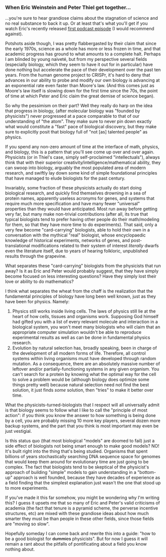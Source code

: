### When Eric Weinstein and Peter Thiel get together...

...you're sure to hear grandiose claims about the stagnation of science and no
real substance to back it up. Or at least that's what you'll get if you watch
Eric's recently released <a href="https://www.youtube.com/watch?v=nM9f0W2KD5s">
first podcast episode</a> (I would recommend against).

Potshots aside though, I was pretty flabbergasted by their claim that since the
early 1970s, science as a whole has more or less frozen in time, and that
academic progress has ground to what amounts to a complete halt. Perhaps I am
blinded by young naiveté, but from my perspective several fields (especially
biology, which they seem to have it out for in particular) have done nothing but
accelerate the pace of their development over the past ten years. From the human
genome project to CRISPr, it's hard to deny that advances in our ability to
probe and modify our own biology is advancing at an exponential rate even faster
than Moore's law.  (And this comes just as Moore's law itself is slowing down
for the first time since the 70s, the point of time at which Peter and Eric
claim the great demise of science began).

So why the pessimism on their part? Well they really do harp on the idea that
progress in biology, (after molecular biology was "founded by physicists") never
progressed at a pace comparable to that of our understanding of "the atom". They
make sure to never pin down exactly what would constitute a "fast" pace of
biological discovery, but they make sure to explicitly posit that biology full
of "not [as] talented people" as physics.

If you spend any non-zero amount of time at the interface of math, physics, and
biology, this is a pattern that you'll see come up over and over again.
Physicists (or in Thiel's case, simply self-proclaimed "intellectuals"),
always think that with their superior creativity/intelligence/mathematical
ability, they can swoop into biology, arguably the most populated area of modern
research, and swiftly lay down some kind of simple foundational principles that
have managed to elude biologists for the past century.

Invariably, some fraction of these physicists actually do start doing biological
research, and quickly find themselves drowning in a sea of protein names,
apparently useless acronyms for genes, and systems that require much more
specification and have many fewer "universal" properties than they would have
anticipated. Most run away before getting very far, but many make non-trivial
contributions (after all, its true that typical biologists tend to prefer having
other people do their math/modeling for them, so that they have more time to do
experiments). That said, only a very few become "card-carrying" biologists, able
to hold their own in a conversation with the mythical "real" biologist, whose
encyclopaedic knowledge of historical experiments, networks of genes, and
post-translational modifications related to their system of interest *literally*
dwarfs even the literature itself, due to years of hearing folkloric,
unpublished results through the grapevine.

What separates these "card-carrying" biologists from the physicists that run
away? Is it as Eric and Peter would probably suggest, that they have simply
become focused on less interesting questions? Have they simply lost their love
or ability to do mathematics?

I think what separates the wheat from the chaff is the realization that the
fundamental principles of biology have long been well known, just as they have
been for physics. Namely:

1. Physics still works inside living cells. The laws of physics still lie at the
   heart of how cells, tissues and organisms work.  Supposing God himself had
   gifted you with a list of every relevant molecule and interaction in a
   biological system, you won't meet many biologists who will claim that an
   appropriate computer simulation wouldn't be able to reproduce experimental
   results as well as can be done in fundamental physics research.
2. Evolution by natural selection has, broadly speaking, been in charge of the
   development of all modern forms of life. Therefore, all control systems
   within living organisms must have developed through random mutation. As a
   consequence, there are an absolutely massive number of leftover and/or
   partially-functioning systems in any given organism. You can't search for a
   protein by knowing what the optimal way for the cell to solve a problem would
   be (although biology does optimize some things pretty well) because natural
   selection need not find the best solution, it just finds *some* solution,
   then "tries" to make it better over time.

What the physicists-turned-biologists that I respect will all universally admit
is that biology seems to follow what I like to call the "principle of most
action": if you think you know the answer to how something is being done by a
cell, you are probably missing 10 more key players, several dozen more backup
systems, and the part that you think is most important may even be just
vestigial.

Is this status quo (that most biological "models" are doomed to fail) just a
side effect of biologists not being smart enough to make good models? NO!
It's built right into the thing that's being studied. Organisms that spent
billions of years stochastically searching DNA sequence space for genomes that
would keep them around for evolutionary time are just going to be complex. The
fact that biologists tend to be skeptical of the physicist's approach of
building "simple" models to gain understanding in a "bottom-up" approach is well
founded, because they have decades of experience as a field finding that the
simplest explanation just wasn't the one that stood up to more experiments.

If you've made it this far somehow, you might be wondering why I'm writing this?
I guess it upsets me that so many of Eric and Peter's valid criticisms of
academia (the fact that tenure is a pyramid scheme, the perverse incentive
structures, etc) are mixed with these grandiose ideas about how much smarter
they must be than people in these other fields, since those fields are "moving
so slow".

Hopefully someday I can come back and rewrite this into a guide: "how to be a
good biologist for <span style="text-decoration: line-through;">dummies</span>
physicists".  But for now I guess it will remain a rant about the pitfalls of
pontificating about a field you know nothing about.

